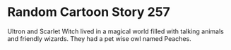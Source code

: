 # Random Cartoon Story 257

Ultron and Scarlet Witch lived in a magical world filled with talking animals and friendly wizards. They had a pet wise owl named Peaches.
